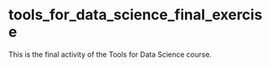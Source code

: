 # tools_for_data_science_final_exercise

This is the final activity of the Tools for Data Science course.
